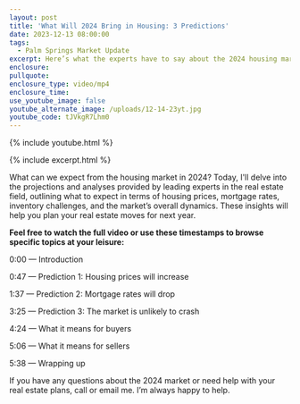```yaml
---
layout: post
title: 'What Will 2024 Bring in Housing: 3 Predictions'
date: 2023-12-13 08:00:00
tags:
  - Palm Springs Market Update
excerpt: Here’s what the experts have to say about the 2024 housing market.
enclosure:
pullquote:
enclosure_type: video/mp4
enclosure_time:
use_youtube_image: false
youtube_alternate_image: /uploads/12-14-23yt.jpg
youtube_code: tJVkgR7Lhm0
---
```

{% include youtube.html %}

{% include excerpt.html %}

What can we expect from the housing market in 2024? Today, I'll delve into the projections and analyses provided by leading experts in the real estate field, outlining what to expect in terms of housing prices, mortgage rates, inventory challenges, and the market’s overall dynamics. These insights will help you plan your real estate moves for next year.

**Feel free to watch the full video or use these timestamps to browse specific topics at your leisure:**

0:00 — Introduction

0:47 — Prediction 1: Housing prices will increase

1:37 — Prediction 2: Mortgage rates will drop

3:25 — Prediction 3: The market is unlikely to crash

4:24 — What it means for buyers

5:06 — What it means for sellers

5:38 — Wrapping up

If you have any questions about the 2024 market or need help with your real estate plans, call or email me. I’m always happy to help.